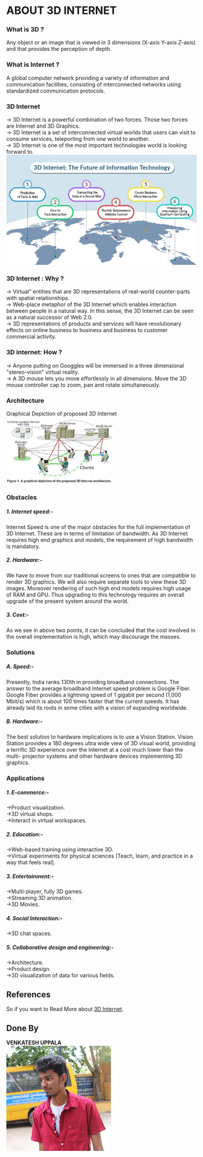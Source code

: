 # ABOUT 3D INTERNET
### What is 3D ?
Any object or an image that is viewed in 3 dimensions (X-axis Y-axis  Z-axis) and that provides the perception of depth.    
### What is Internet ?
A global computer network providing a variety of information and communication facilities, consisting of interconnected networks using standardized communication protocols.       
### 3D Internet
-> 3D Internet is a powerful combination of two forces. Those two forces are Internet and 3D Graphics.     
-> 3D Internet is a set of interconnected virtual worlds that users can visit to consume services, teleporting from one world to another.      
-> 3D Internet is one of the most important technologies world is looking forward to. 
![The Future of Information Technology](about3d.jpg)     
### 3D Internet : Why ?
-> Virtual” entities that are 3D representations of real-world counter-parts with spatial relationships.    
-> Web-place metaphor of the 3D Internet which enables interaction between people in a natural way. In this sense, the 3D Internet can be seen as a natural successor of Web 2.0.     
-> 3D representations of products and services will have revolutionary effects on online business to business and business to customer commercial activity.  
### 3D internet: How ?
-> Anyone putting on Googgles will be immersed in a three dimensional "stereo-vision" virtual reality.   
-> A 3D mouse lets you move effortlessly in all dimensions. Move the 3D mouse controller cap to zoom, pan and rotate simultaneously.  
### Architecture
Graphical Depiction of proposed 3D Internet 
![Architecture](Architecture.jpg)
### Obstacles
##### 1. Internet speed:-  

Internet Speed is one of the major obstacles for the full implementation of 3D Internet. These are in terms of limitation of bandwidth. As 3D Internet requires high end graphics and models, the requirement of high bandwidth is mandatory.    

##### 2. Hardware:-  
    
We have to move from our traditional screens to ones that are compatible to render 3D graphics. We will also require separate tools to view these 3D images. Moreover rendering of such high end models requires high usage of RAM and GPU. Thus upgrading to this technology requires an overall upgrade of the present system around the world.   

##### 3. Cost:-       

As we see in above two points, it can be concluded that the cost involved in the overall implementation is high, which may discourage the masses.    
### Solutions
##### A. Speed:- 

Presently, India ranks 130th in providing broadband connections. The answer to the average broadband Internet speed problem is Google Fiber. Google Fiber provides a lightning speed of 1 gigabit per second (1,000 Mbit/s) which is about 100 times faster that the current speeds. It has already laid its roots in some cities with a vision of expanding worldwide.  

##### B. Hardware:-   

The best solution to hardware implications is to use a Vision Station. Vision Station provides a 180 degrees ultra wide view of 3D visual world, providing a terrific 3D experience over the Internet at a cost much lower than the multi- projector systems and other hardware devices implementing 3D graphics.  
### Applications
##### 1. E-commerce:-   
->Product visualization.   
->3D virtual shops.   
->Interact in virtual workspaces.   

##### 2. Education:-   
->Web-based training using interactive 3D.   
->Virtual experiments for physical sciences [Teach, learn, and practice in a way that feels real].  

##### 3. Entertainment:-      
->Multi-player, fully 3D games.     
->Streaming 3D animation.     
->3D Movies.  

#####  4. Social Interaction:-   
->3D chat spaces.    

##### 5. Collaborative design and engineering:-    
->Architecture.   
->Product design.    
->3D visualization of data for various fields.   

## References
So if you want to Read More about [3D Internet](https://www.geeksforgeeks.org/introduction-of-3d-internet/).   

## Done By  
**VENKATESH UPPALA**  
![VENKATESH](myphoto.jpg)
